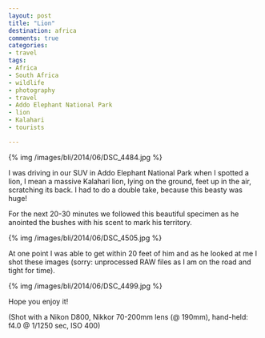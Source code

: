 ```yaml
---
layout: post
title: "Lion"
destination: africa
comments: true
categories:
- travel
tags:
- Africa
- South Africa
- wildlife
- photography
- travel
- Addo Elephant National Park
- lion
- Kalahari
- tourists

---
```


{% img /images/bli/2014/06/DSC_4484.jpg %}

I was driving in our SUV in Addo Elephant National Park when I spotted a lion, I mean a massive Kalahari lion, lying on the ground, feet up in the air, scratching its back. I had to do a double take, because this beasty was huge!

<!--more-->

For the next 20-30 minutes we followed this beautiful specimen as he anointed the bushes with his scent to mark his territory. 

{% img /images/bli/2014/06/DSC_4505.jpg %}

At one point I was able to get within 20 feet of him and as he looked at me I shot these images (sorry: unprocessed RAW files as I am on the road and tight for time).

{% img /images/bli/2014/06/DSC_4499.jpg %}

Hope you enjoy it!

(Shot with a Nikon D800, Nikkor 70-200mm lens (@ 190mm), hand-held: f4.0 @ 1/1250 sec, ISO 400)